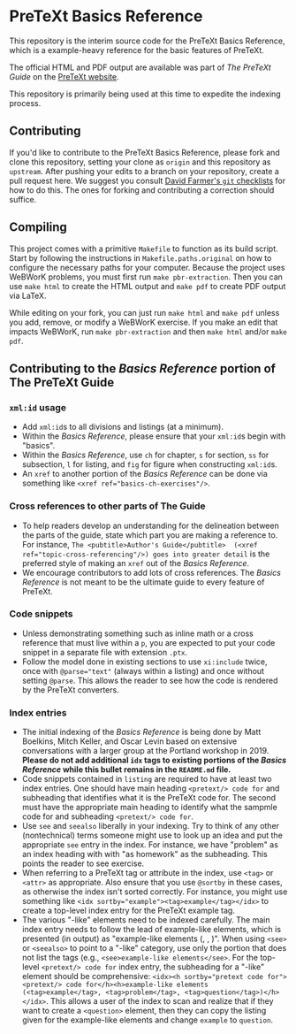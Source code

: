 # PreTeXt Basics Reference

This repository is the interim source code for the PreTeXt Basics Reference,
which is a example-heavy reference for the basic features of PreTeXt.

The official HTML and PDF output are available was part of *The
PreTeXt Guide* on the
[PreTeXt website](https://pretextbook.org/).

This repository is primarily being used at this time to expedite the
indexing process.

## Contributing

If you'd like to contribute to the PreTeXt Basics Reference, please
fork and clone this repository, setting your clone as `origin` and
this repository as `upstream`. After pushing your edits to a branch on
your repository, create a pull request here. We suggest you consult
[David Farmer's `git` checklists](https://github.com/BooksHTML/author-workflow)
for how to do this. The ones for forking and contributing a correction
should suffice.

## Compiling

This project comes with a primitive `Makefile` to function as its
build script. Start by following the instructions in
`Makefile.paths.original` on how to configure the necessary paths for
your computer. Because the project uses WeBWorK problems, you must
first run `make pbr-extraction`. Then you can use `make html` to
create the HTML output and `make pdf` to create PDF output via LaTeX.

While editing on your fork, you can just run `make html` and `make
pdf` unless you add, remove, or modify a WeBWorK exercise. If you make
an edit that impacts WeBWorK, run `make pbr-extraction` and then `make
html` and/or `make pdf`.

## Contributing to the *Basics Reference* portion of The PreTeXt Guide

### `xml:id` usage

* Add `xml:id`s to all divisions and listings (at a minimum).
* Within the *Basics Reference*, please ensure that your `xml:id`s begin with "basics".
* Within the *Basics Reference*, use `ch` for chapter, `s` for section, `ss` for subsection, `l` for listing, and `fig` for figure when constructing `xml:id`s.
* An `xref` to another portion of the *Basics Reference* can be done via something like `<xref ref="basics-ch-exercises"/>`.

### Cross references to other parts of The Guide

* To help readers develop an understanding for the delineation between the parts of the guide, state which part you are making a reference to. For instance, `The <pubtitle>Author's Guide</pubtitle>  (<xref ref="topic-cross-referencing"/>)
goes into greater detail` is the preferred style of making an `xref` out of the *Basics Reference*.
* We encourage contributors to add lots of cross references. The *Basics Reference* is not meant to be the ultimate guide to every feature of PreTeXt.

### Code snippets

* Unless demonstrating something such as inline math or a cross reference that must live within a `p`, you are expected to put your code snippet in a separate file with extension `.ptx`.
* Follow the model done in existing sections to use `xi:include` twice, once with `@parse="text"` (always within a listing) and once without setting `@parse`. This allows the reader to see how the code is rendered by the PreTeXt converters.

### Index entries

* The initial indexing of the *Basics Reference* is being done by Matt Boelkins, Mitch Keller, and Oscar Levin based on extensive conversations with a larger group at the Portland workshop in 2019. **Please do not add additional `idx` tags to existing portions of the *Basics Reference* while this bullet remains in the `README.md` file.**
* Code snippets contained in `listing` are required to have at least two index entries. One should have main heading `<pretext/> code for` and subheading that identifies what it is the PreTeXt code for. The second must have the appropriate main heading to identify what the sampmle code for and subheading `<pretext/> code for`.
* Use `see` and `seealso` liberally in your indexing. Try to think of any other (nontechnical) terms someone might use to look up an idea and put the appropriate `see` entry in the index. For instance, we have "problem" as an index heading with with "as homework" as the subheading. This points the reader to see exercise.
* When referring to a PreTeXt tag or attribute in the index, use `<tag>` or `<attr>` as appropriate. Also ensure that you use `@sortby` in these cases, as otherwise the index isn't sorted correctly. For instance, you might use something like `<idx sortby="example"><tag>example</tag></idx>` to create a top-level index entry for the PreTeXt example tag.
* The various "-like" elements need to be indexed carefully. The main index entry needs to follow the lead of example-like elements, which is presented (in output) as "example-like elements (<example>, <problem>, <question>)". When using `<see>` or `<seealso>` to point to a "-like" category, use only the portion that does not list the tags (e.g., `<see>example-like elements</see>`. For the top-level `<pretext/> code for` index entry, the subheading for a "-like" element should be comprehensive: `<idx><h sortby="pretext code for"><pretext/> code for</h><h>example-like elements (<tag>example</tag>, <tag>problem</tag>, <tag>question</tag>)</h></idx>`. This allows a user of the index to scan and realize that if they want to create a `<question>` element, then they can copy the listing given for the example-like elements and change `example` to `question`.
